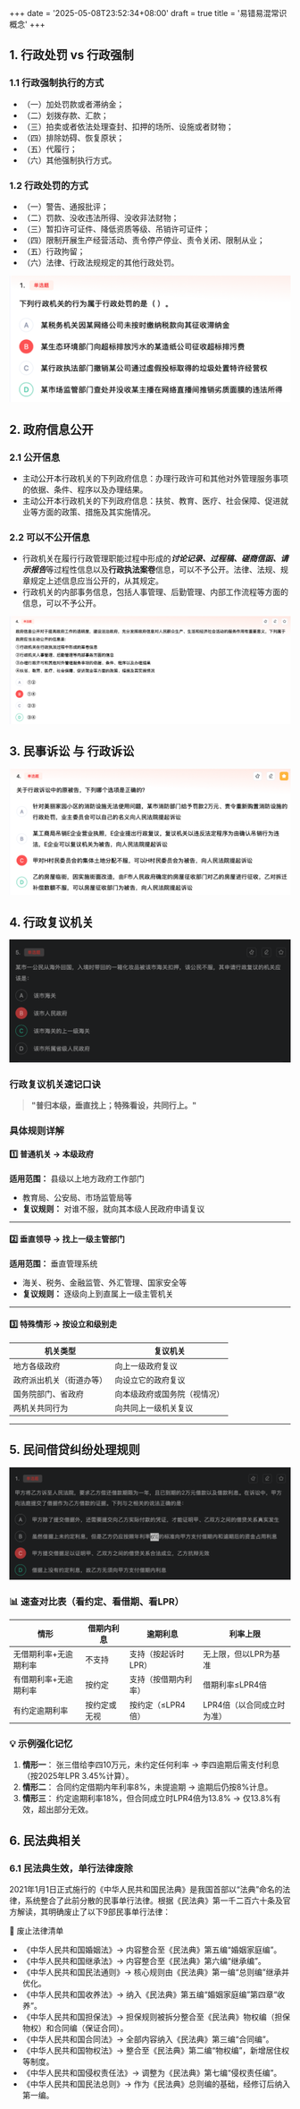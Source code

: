 +++
date = '2025-05-08T23:52:34+08:00'
draft = true
title = '易错易混常识概念'
+++

## 1. 行政处罚 vs 行政强制

### 1.1 行政强制执行的方式

- （一）加处罚款或者滞纳金；
- （二）划拨存款、汇款；
- （三）拍卖或者依法处理查封、扣押的场所、设施或者财物；
- （四）排除妨碍、恢复原状；
- （五）代履行；
- （六）其他强制执行方式。

### 1.2 行政处罚的方式

- （一）警告、通报批评；
- （二）罚款、没收违法所得、没收非法财物；
- （三）暂扣许可证件、降低资质等级、吊销许可证件；
- （四）限制开展生产经营活动、责令停产停业、责令关闭、限制从业；
- （五）行政拘留；
- （六）法律、行政法规规定的其他行政处罚。

![行政处罚的方式](./pics/1.png)


## 2. 政府信息公开

### 2.1 公开信息

- 主动公开本行政机关的下列政府信息：办理行政许可和其他对外管理服务事项的依据、条件、程序以及办理结果。
- 主动公开本行政机关的下列政府信息：扶贫、教育、医疗、社会保障、促进就业等方面的政策、措施及其实施情况。


### 2.2 可以不公开信息

- 行政机关在履行行政管理职能过程中形成的***讨论记录、过程稿、磋商信函、请示报告***等过程性信息以及**行政执法案卷**信息，可以不予公开。法律、法规、规章规定上述信息应当公开的，从其规定。
- 行政机关的内部事务信息，包括人事管理、后勤管理、内部工作流程等方面的信息，可以不予公开。

![政府信息公开](./pics/2.png)

## 3. 民事诉讼 与 行政诉讼

![民事诉讼 与 行政诉讼](./pics/3.png)

## 4. 行政复议机关

![行政复议机关](./pics/4.png)

### 行政复议机关速记口诀

> **"普归本级，垂直找上；特殊看设，共同行上。"**

### 具体规则详解

#### 1️⃣ **普通机关** → 本级政府

**适用范围：** 县级以上地方政府工作部门
- 教育局、公安局、市场监管局等
- **复议规则：** 对谁不服，就向其本级人民政府申请复议

---

#### 2️⃣ **垂直领导** → 找上一级主管部门

**适用范围：** 垂直管理系统
- 海关、税务、金融监管、外汇管理、国家安全等
- **复议规则：** 逐级向上到直属上一级主管机关

---

#### 3️⃣ **特殊情形** → 按设立和级别走

| **机关类型** | **复议机关** |
|-------------|-------------|
| 地方各级政府 | 向上一级政府复议 |
| 政府派出机关（街道办等） | 向设立它的政府复议 |
| 国务院部门、省政府 | 向本级政府或国务院（视情况） |
| 两机关共同行为 | 向共同上一级机关复议 |

---

## 5. 民间借贷纠纷处理规则

![民间借贷纠纷处理规则](./pics/5.png)

### 📊 **速查对比表（看约定、看借期、看LPR）**

| **情形**                  | **借期内利息** | **逾期利息**               | **利率上限**               |
|--------------------------|---------------|---------------------------|--------------------------|
| 无借期利率+无逾期利率      | 不支持         | 支持（按起诉时LPR）        | 无上限，但以LPR为基准      |
| 有借期利率+无逾期利率      | 按约定         | 支持（按借期内利率）       | 借期利率≤LPR4倍          |
| 有约定逾期利率            | 按约定或无视    | 按约定（≤LPR4倍）          | LPR4倍（以合同成立时为准） |

### 💡 **示例强化记忆**

1. **情形一**：
   张三借给李四10万元，未约定任何利率 → 李四逾期后需支付利息（按2025年LPR 3.45%计算）。
2. **情形二**：
   合同约定借期内年利率8%，未提逾期 → 逾期后仍按8%计息。
3. **情形三**：
   约定逾期利率18%，但合同成立时LPR4倍为13.8% → 仅13.8%有效，超出部分无效。


## 6. 民法典相关

### 6.1 民法典生效，单行法律废除

2021年1月1日正式施行的《中华人民共和国民法典》是我国首部以“法典”命名的法律，系统整合了此前分散的民事单行法律。根据《民法典》第一千二百六十条及官方解读，其明确废止了以下​​9部民事单行法律​​：

📜 ​​废止法律清单​​
- ​《中华人民共和国婚姻法》​​→ 内容整合至《民法典》第五编“婚姻家庭编”。
- ​《中华人民共和国继承法》​​→ 内容整合至《民法典》第六编“继承编”。
- ​《中华人民共和国民法通则》​​→ 核心规则由《民法典》第一编“总则编”继承并优化。
- ​《中华人民共和国收养法》​​→ 纳入《民法典》第五编“婚姻家庭编”第四章“收养”。
- ​《中华人民共和国担保法》​​→ 担保规则被拆分整合至《民法典》物权编（担保物权）和合同编（保证合同）。
- ​《中华人民共和国合同法》​​→ 全部内容纳入《民法典》第三编“合同编”。
- ​《中华人民共和国物权法》​​→ 整合至《民法典》第二编“物权编”，新增居住权等制度。
- ​《中华人民共和国侵权责任法》​​→ 调整为《民法典》第七编“侵权责任编”。
- ​《中华人民共和国民法总则》​​→ 作为《民法典》总则编的基础，经修订后纳入第一编。
